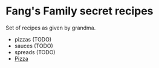 # Fang's Family secret recipes

Set of recipes as given by grandma.

- pizzas (TODO)
- sauces (TODO)
- spreads (TODO)
- [Pizza](./pizza.md)